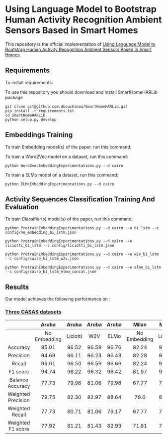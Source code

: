 # Using Language Model to Bootstrap Human Activity Recognition Ambient Sensors Based in Smart Homes

This repository is the official implementation of [Using Language Model to Bootstrap Human Activity Recognition Ambient Sensors Based in Smart Homes](https://doi.org/10.3390/electronics10202498). 

## Requirements

To install requirements:

To use this repository you should download and install SmartHomeHARLib package

```setup
git clone git@github.com:dbouchabou/SmartHomeHARLib.git
pip install -r requirements.txt
cd SmartHomeHARLib
python setup.py develop
```

## Embeddings Training

To train Embedding model(s) of the paper, run this command:

To train a Word2Vec model on a dataset, run this command:
```w2v_train
python Word2vecEmbeddingExperimentations.py --d cairo
```

To train a ELMo model on a dataset, run this command:
```elmo_train
python ELMoEmbeddingExperimentations.py --d cairo
```

## Activity Sequences Classification Training And Evaluation

To train Classifier(s) model(s) of the paper, run this command:

```classifier
python PretrainEmbeddingExperimentations.py --d cairo --e bi_lstm --c config/no_embedding_bi_lstm.json
```

```classifier_liciotti_train
python PretrainEmbeddingExperimentations.py --d cairo --e liciotti_bi_lstm --c config/liciotti_bi_lstm.json
```

```classifier_w2v_train
python PretrainEmbeddingExperimentations.py --d cairo --e w2v_bi_lstm --c config/cairo_bi_lstm_w2v.json
```

```classifier_elmo_train
python PretrainEmbeddingExperimentations.py --d cairo --e elmo_bi_lstm --c config/cairo_bi_lstm_elmo_concat.json
```

## Results

Our model achieves the following performance on :

### [Three CASAS datasets](http://casas.wsu.edu/datasets/)

|                    |     Aruba    |    Aruba   | Aruba | Aruba |     Milan    |    Milan   | Milan | Milan |     Cairo    |    Cairo   | Cairo | Cairo |
|:------------------:|:------------:|:----------:|:-----:|:-----:|:------------:|:----------:|:-----:|:-----:|:------------:|:----------:|:-----:|:-----:|
|                    | No Embedding |  Liciotti  |  W2V  |  ELMo | No Embedding |  Liciotti  |  W2V  |  ELMo | No Embedding |  Liciotti  |  W2V  |  ELMo |
|      Accuracy      |     95.01    |    96.52   | 96.59 | 96.76 |     82.24    |    90.54   | 88.33 | 90.14 |     81.68    |    84.99   | 82.27 | 90.12 |
|      Precision     |     94.69    |    96.11   | 96.23 | 96.43 |     82.28    |    90.08   | 88.28 | 90.20 |     80.22    |    83.17   | 82.04 | 88.41 |
|       Recall       |     95.01    |    96.50   | 96.59 | 96.69 |     82.24    |    90.45   | 88.33 | 90.31 |     81.68    |    82.98   | 82.27 | 87.59 |
|      F1 score      |     94.74    |    96.22   | 96.32 | 96.42 |     81.97    |    90.02   | 87.98 | 90.10 |     80.49    |    82.18   | 81.14 | 87.48 |
|  Balance Accuracy  |     77.73    |    79.96   | 81.06 | 79.98 |     67.77    |    74.31   | 73.61 | 78.25 |     70.09    |    77.52   | 69.38 | 87.00 |
| Weighted Precision |     79.75    |    82.30   | 82.97 | 88.64 |     79.6     |    82.03   | 84.42 | 87.56 |     68.45    |    80.03   | 77.56 | 86.83 |
|   Weighted Recall  |     77.73    |    80.71   | 81.06 | 79.17 |     67.77    |    75.51   | 73.62 | 78.75 |     70.09    |    73.82   | 69.38 | 84.78 |
|  Weighted F1 score |     77.92    |    81.21   | 81.43 | 82.93 |     71.81    |    77.74   | 76.59 | 82.26 |     68.47    |    74.84   | 70.95 | 84.71 |

